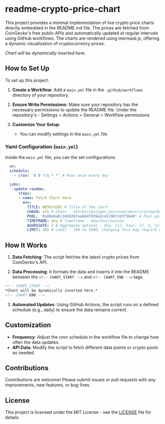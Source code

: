 # readme-crypto-price-chart

This project provides a minimal implementation of live crypto price charts directly embedded in the README.md file. The prices are fetched from CoinGecko's free public APIs and automatically updated at regular intervals using GitHub workflows. The charts are rendered using mermaid.js, offering a dynamic visualization of cryptocurrency prices.

<!-- CHART_START -->
*Chart will be dynamically inserted here.*
<!-- CHART_END -->

## How to Set Up

To set up this project:

1. **Create a Workflow**: Add a `main.yml` file in the `.github/workflows` directory of your repository.

2. **Ensure Write Permissions**: Make sure your repository has the necessary permissions to update the README file. Under the repository's - Settings > Actions > General > Workflow permissions

3. **Customize Your Setup**:
   - You can modify settings in the `main.yml` file

### Yaml Configuration (`main.yml`)

Inside the `main.yml` file, you can the set configurations

```yaml
  on:
  schedule:
    - cron: '0 0 */1 * *' # Runs once every day

  jobs:
    update-readme:
      steps:
      - name: Fetch Chart data
        env: 
          TITLE: WETH/USDC # Title of the chart
          CHAIN: eth # Chain - eth/bsc/polygon_pos/avax/movr/cro/one/boba/ftm/bch, check entire list: https://api.geckoterminal.com/api/v2/networks
          POOL: '0x88e6a0c2ddd26feeb64f039a2c41296fcb3f5640' # Pool pair address
          TIMEFRAME: day # Timeframe - day/hour/minute
          AGGREGATE: 1 # Aggregate options - day: [1], hour: [1, 4, 12] minute: [1, 5, 15]
          LIMIT: 365 # Limit - 100 to 1000, changing this may require modification to code below to fit the data
```

## How It Works

1. **Data Fetching**: The script fetches the latest crypto prices from CoinGecko's API.

2. **Data Processing**: It formats the data and inserts it into the README between the `<!-- CHART_START -->` and `<!-- CHART_END -->` tags.

```markdown
<!-- CHART_START -->
*Chart will be dynamically inserted here.*
<!-- CHART_END -->
```

3. **Automated Updates**: Using GitHub Actions, the script runs on a defined schedule (e.g., daily) to ensure the data remains current.

## Customization

- **Frequency**: Adjust the cron schedule in the workflow file to change how often the data updates.
- **API Data**: Modify the script to fetch different data points or crypto pools as needed.

## Contributions

Contributions are welcome! Please submit issues or pull requests with any improvements, new features, or bug fixes.

## License

This project is licensed under the MIT License - see the [LICENSE](LICENSE) file for details.

